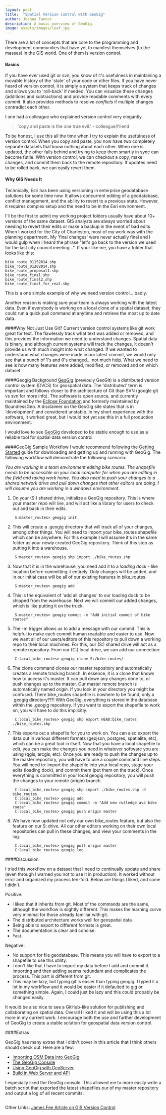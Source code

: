 ```yaml
---
layout: post
title:  "Spatial Version Control with GeoGig"
author: Joshua Tanner
description: A basic overview of GeoGig.
image: assets/images/leaf.jpg
---
```


There are a lot of concepts that are core to the programming and development communities that have yet to manifest themselves (to the masses) in the GIS world.  One of them is version control.

#### Basics

If you have ever used git or svn, you know of it's usefulness in maintaining a movable history of the 'state' of your code or other files.  If you have never heard of version control, it is simply a system that keeps track of changes and allows you to 'roll-back' if needed.  You can visualize these changes (additions and subtractions) and provide readable comments with every *commit*.  It also provides methods to resolve *conflicts* if multiple changes contradict each other.

I one had a colleague who explained version control very elegantly.

> 'copy and paste is the one true evil.' - colleague/friend

To be honest, I use this all the time when I try to explain the usefulness of version control.  When you copy and paste, you now have two completely separate datasets that know nothing about each other.  When one is updated, the other falls behind and trying to keep them smartly in sync can become futile.  With version control, we can checkout a copy, make changes, and commit them back to the remote repository.  If updates need to be rolled back, we can easily revert them.  

#### Why GIS Needs It
Technically, Esri has been using versioning in enterprise geodatabase solutions for some time now.  It allows concurrent editing of a geodatabase, conflict management, and the ability to revert to a previous state. However, it requires complex setup and the need to be in the Esri environment.

I'll be the first to admit my working project folders usually have about 10+ versions of the same dataset.  GIS analysts are always worried about needing to revert their edits or make a backup in the event of bad edits.  When I worked for the City of Charleston, most of my work was with the planning department.  My 'final changes' were never actually final and I would gulp when I heard the phrase "let's go back to the version we used for the last city council meeting...".  If your like me, you have a folder that looks like this:

    bike_route_01152014.shp
	bike_route_01202014.shp
	bike_route_proposal1.shp
	bike_route_final.shp
	bike_route_final2.shp
	bike_route_final_for_real.shp

This is a one simple example of why we need version control... badly.

Another reason is making sure your team is always working with the latest data.  Even if everybody is working on a local clone of a spatial dataset, they could run a quick *pull* command at anytime and retrieve the most up to date data.

####Why Not Just Use Git?
Current version control systems like git work great for text.  The flawlessly track what text was added or removed, and this provides the information we need to understand changes.  Spatial data is binary, and although current systems will track the changes, it doesn't provide us with much insight into what changed.  If we wanted to understand what changes were made in our latest commit, we would only see that a bunch of 1's and 0's changed... not much help.  What we need to see is how many features were added, modified, or removed and on which dataset.

####Geogig Background
[GeoGig](http://geogig.org/) (previouly GeoGit) is a distributed version control system (DVCS) for geospatial data.  The 'distributed' term is important and follows closer to the architecture of Git than SVN (google git vs svn for more info).  The software is open source, and currently maintained by the [Eclipse Foundation](https://www.locationtech.org/projects/technology.geogig) and formerly maintained by BoundlessGeo.  A disclaimer on the GeoGig site states that is in 'development' and considered unstable.  In my short experience with the software, it worked great, but I would not yet use this in a full production environment.

I would love to see [GeoGig](http://geogig.org/) developed to be stable enough to use as a reliable tool for spatial data version control.  

####GeoGig Sample Workflow
I would recommend following the [Getting Started](http://geogig.org/#install) guide for downloading and getting up and running with GeoGig.  The following workflow will demonstrate the following scenario:

*You are working in a team environment editing bike routes.  The shapefile needs to be accessible on your local computer for when you are editing in the field and taking work home.  You also need to push your changes to a shared network drive and pull down changes that other editors are doing.  I will assume you are working in a windows environment.*

1. On your (S:) shared drive, initialize a GeoGig repository.  This is where your master repo will live, and will act like a library for users to check out and back in their edits.


        S:master_routes> geogig init

2. This will create a .geogig directory that will track all of your changes, among other things.  You will need to import your bike_routes shapefile which can be anywhere.  For this example I will assume it's in the same folder as your newly created GeoGig repository.  Think of this step as putting it into a warehouse.

        S:master_routes> geogig shp import ./bike_routes.shp

3. Now that it is in the warehouse, you need add it to a *loading dock* - like location before committing it entirely.  Only changes will be added, and in our initial case will be all of our existing features in bike_routes.  

		S:master_routes> geogig add

4. This is the equivalent of 'add all changes' to our loading dock to be shipped from the warehouse.  Next we will commit our added changes, which is like putting it on the truck.

		S:master_routes> geogig commit -m "Add initial commit of bike routes"

5. The -m trigger allows us to add a message with our commit.  This is helpful to make each commit human readable and easier to use.  Now we want all of our users/editors of this repository to pull down a working repo to their local machines.  For this, our (S:) shared drive will act as a remote repository.  From our (C:) local drive, we can add our connection:

		C:local_bike_routes> geogig clone S:/bike_routes/

6. The clone command clones our master repository and automatically creates a remote tracking branch.  In essence, it is a clone that knows how to access it's master.  It can pull down any changes done to, or push changes up to the master.  Our master remote branch is automatically named *origin*.  If you look in your directory you might be confused.  There bike_routes shapefile is nowhere to be found, only a .geogig directory?!?! With GeoGig, everything is stored in the database within the .geogig repository.  If you want to export the shapefile to work on, you will have to do this implicitly:

		C:local_bike_routes> geogig shp export HEAD:bike_routes ./bike_routes.shp

7. This exports out a shapefile for you to work on.  You can also export the data out in various different formats (geojson, postgres, spatialite, etc), which can be a great tool in itself.  Now that you have a local shapefile to edit, you can make the changes you need in whatever software you are using (qgis, arcgis, etc).  Once you are ready to push the changes up to the master repository, you will have to use a couple command line steps.  You will need to: import the shapefile into your local repo, stage your edits (loading dock), and commit them (put them on the truck).  Once everything is committed in your local geogig repository, you will push the changes to your remote (origin) branch.  

        C:local_bike_routes> geogig shp import ./bike_routes.shp -d bike_routes
        C:local_bike_routes> geogig add
		C:local_bike_routes> geogig commit -m "Add new rutledge ave bike route"
		C:local_bike_routes> geogig push origin master

8. We have now updated not only our own bike_routes feature, but also the feature on our S: drive.  All our other editors working on their own local repositories can pull in these changes, and view your comments in the log.

		C:local_bike_routes> geogig pull origin master
		C:local_bike_routes> geogig log

####Discussion

I tried this workflow on a dataset that I need to continually update and share (even through I warned you not to use it in production).  It worked without error and organized my process ten-fold.  Below are things I liked, and some I didn't.

Positive:

+ I liked that it inherits from git.  Most of the commands are the same, although the workflow is slightly different.  This makes the learning curve very minimal for those already familiar with git.
+ The distributed architecture works well for geospatial data
+ Being able to export to different formats is great.
+ The documentation is clear and concise.
+ Fast.

Negative:

+ No support for file geodatabase.  This means you will have to export to a shapefile to use this utility.
+ I don't like that I have to import my data before I add and commit it.  Importing and then adding seems redundant and complicates the process.  This part is different from git.
+ This may be lazy, but typing git is easier than typing geogig.  I typed it a lot in my workflow and it would be easier if it defaulted to gig or something simple.  Again, I could just be lazy and this could probably be changed easily.

It would be also nice to see a GitHub-like solution for publishing and collaborating on spatial data.  Overall I liked it and will be using this a lot more in my current work.  I encourage both the use and further development of GeoGig to create a stable solution for geospatial data version control.

####Extras

GeoGig has many extras that I didn't cover in this article that I think others should check out.  Here are a few:

+ [Importing OSM Data into GeoGig](http://geogig.org/docs/interaction/osm.html)
+ [The GeoGig Console](http://geogig.org/docs/interaction/console.html)
+ [Using GeoGig with GeoServer](http://geogig.org/docs/interaction/geoserver_ui.html)
+ [Build in Web Server and API](http://geogig.org/docs/interaction/web-api.html)

I especially liked the GeoGig console.  This allowed me to more easily write a batch script that exported the latest shapefiles our of my master repository and output a log of all recent commits.

##

Other Links:
[James Fee Article on GIS Version Control](http://www.spatiallyadjusted.com/gis-version-control/)
